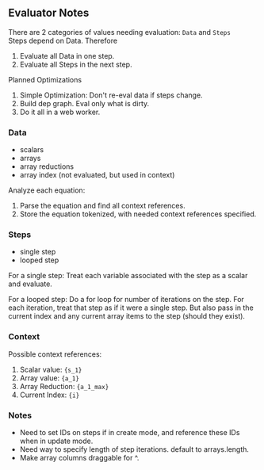## Evaluator Notes

There are 2 categories of values needing evaluation: `Data` and `Steps`  
Steps depend on Data. Therefore
 1. Evaluate all Data in one step.
 2. Evaluate all Steps in the next step.

Planned Optimizations
 1. Simple Optimization: Don't re-eval data if steps change.
 2. Build dep graph. Eval only what is dirty.
 3. Do it all in a web worker.

### Data

- scalars
- arrays
- array reductions
- array index (not evaluated, but used in context)

Analyze each equation:
 1. Parse the equation and find all context references.
 2. Store the equation tokenized, with needed context references specified.

### Steps

- single step
- looped step


For a single step: Treat each variable associated with the step as a scalar and evaluate.

For a looped step: Do a for loop for number of iterations on the step.
For each iteration, treat that step as if it were a single step.
But also pass in the current index and any current array items to the step (should they exist).

### Context

Possible context references:
1. Scalar value: `{s_1}`
2. Array value: `{a_1}`
3. Array Reduction: `{a_1_max}`
4. Current Index: `{i}`

### Notes
 - Need to set IDs on steps if in create mode, and reference these IDs when in update mode.
 - Need way to specify length of step iterations. default to arrays.length.
 - Make array columns draggable for ^.
